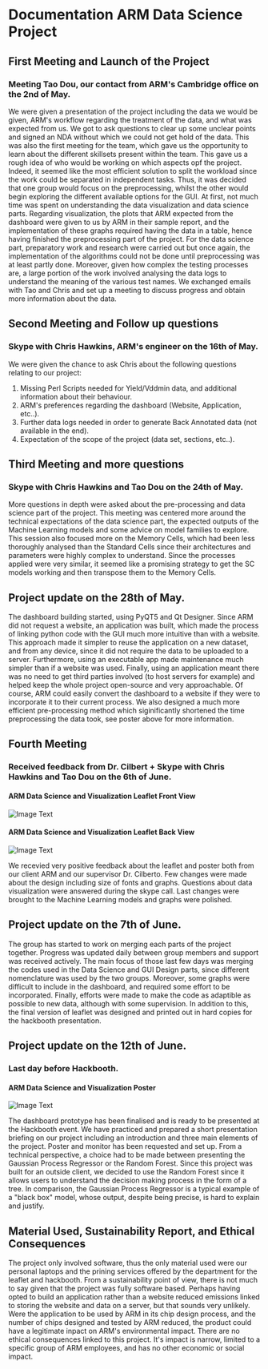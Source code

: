 # Documentation ARM Data Science Project
## First Meeting and Launch of the Project
### Meeting Tao Dou, our contact from ARM's Cambridge office on the 2nd of May.

We were given a presentation of the project including the data we would be given, ARM's workflow regarding the treatment of the data, and what was expected from us. We got to ask questions to clear up some unclear points and signed an NDA without which we could not get hold of the data. This was also the first meeting for the team, which gave us the opportunity to learn about the different skillsets present within the team. This gave us a rough idea of who would be working on which aspects opf the project. Indeed, it seemed like the most efficient solution to split the workload since the work could be separated in independent tasks. Thus, it was decided that one group would focus on the preprocessing, whilst the other would begin exploring the different available options for the GUI.
At first, not much time was spent on understanding the data visualization and data science parts. Regarding visualization, the plots that ARM expected from the dashboard were given to us by ARM in their sample report, and the implementation of these graphs required having the data in a table, hence having finished the preprocessing part of the project. For the data science part, preparatory work and research were carried out but once again, the implementation of the algorithms could not be done until preprocessing was at least partly done.
Moreover, given how complex the testing processes are, a large portion of the work involved analysing the data logs to understand the meaning of the various test names. We exchanged emails with Tao and Chris and set up a meeting to discuss progress and obtain more information about the data.


## Second Meeting and Follow up questions
### Skype with Chris Hawkins, ARM's engineer on the 16th of May.

We were given the chance to ask Chris about the following questions relating to our project:
1. Missing Perl Scripts needed for Yield/Vddmin data, and additional information about their behaviour.
2. ARM's preferences regarding the dashboard (Website, Application, etc..).
3. Further data logs needed in order to generate Back Annotated data (not available in the end).
4. Expectation of the scope of the project (data set, sections, etc..).

## Third Meeting and more questions
### Skype with Chris Hawkins and Tao Dou on the 24th of May.

More questions in depth were asked about the pre-processing and data science part of the project. This meeting was centered more around the technical expectations of the data science part, the expected outputs of the Machine Learning models and some advice on model families to explore. This session also focused more on the Memory Cells, which had been less thoroughly analysed than the Standard Cells since their architectures and parameters were highly complex to understand. Since the processes applied were very similar, it seemed like a promising strategy to get the SC models working and then transpose them to the Memory Cells.


## Project update on the 28th of May.
The dashboard building started, using PyQT5 and Qt Designer. Since ARM did not request a website, an application was built, which made the process of linking python code with the GUI much more intuitive than with a website. This approach made it simpler to reuse the application on a new dataset, and from any device, since it did not require the data to be uploaded to a server. Furthermore, using an executable app made maintenance much simpler than if a website was used. Finally, using an application meant there was no need to get third parties involved (to host servers for example) and helped keep the whole project open-source and very approachable. Of course, ARM could easily convert the dashboard to a website if they were to incorporate it to their current process.
We also designed a much more efficient pre-processing method which siginificantly shortened the time preprocessing the data took, see poster above for more information. 


## Fourth Meeting 
### Received feedback from Dr. Cilbert + Skype with Chris Hawkins and Tao Dou on the 6th of June.


#### ARM Data Science and Visualization Leaflet Front View
![Image Text](https://github.com/tanyuzhuo/arm/blob/master/Images/ARM%20leaflet%201.PNG)

#### ARM Data Science and Visualization Leaflet Back View
![Image Text](https://github.com/tanyuzhuo/arm/blob/master/Images/ARM%20leaflet%202.PNG)

We recevied very positive feedback about the leaflet and poster both from our client ARM and our supervisor Dr. Cilberto. Few changes were made about the design including size of fonts and graphs. Questions about data visualization were answered during the skype call. Last changes were brought to the Machine Learning models and graphs were polished.


## Project update on the 7th of June.

The group has started to work on merging each parts of the project together. Progress was updated daily between group members and support was received actively. The main focus of those last few days was merging the codes used in the Data Science  and GUI Design parts, since different nomenclature was used by the two groups. Moreover, some graphs were difficult to include in the dashboard, and required some effort to be incorporated. Finally, efforts were made to make the code as adaptible as possible to new data, although with some supervision. In addition to this, the final version of leaflet was designed and printed out in hard copies for the hackbooth presentation.

## Project update on the 12th of June.
### Last day before Hackbooth.

#### ARM Data Science and Visualization Poster
![Image Text](https://github.com/tanyuzhuo/arm/blob/master/Images/ARM%20poster.PNG)

The dashboard prototype has been finalised and is ready to be presented at the Hackbooth event. We have practiced and prepared a short presentation briefing on our project including an introduction and three main elements of the project. Poster and monitor has been requested and set up.
From a technical perspective, a choice had to be made between presenting the Gaussian Process Regressor or the Random Forest. Since this project was built for an outside client, we decided to use the Random Forest since it allows users to understand the decision making process in the form of a tree. In comparison, the Gaussian Process Regressor is a typical example of a "black box" model, whose output, despite being precise, is hard to explain and justify.

## Material Used, Sustainability Report, and Ethical Consequences
The project only involved software, thus the only material used were our personal laptops and the prining services offered by the department for the leaflet and hackbooth. From a sustainability point of view, there is not much to say given that the project was fully software based. Perhaps having opted to build an application rather than a website reduced emissions linked to storing the website and data on a server, but that sounds very unlikely. Were the application to be used by ARM in its chip design process, and the number of chips designed and tested by ARM reduced, the product could have a legitimate inpact on ARM's environmental impact. There are no ethical consequences linked to this project. It's impact is narrow, limited to a specific group of ARM employees, and has no other economic or social impact.
